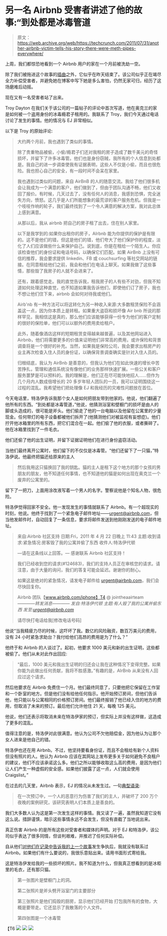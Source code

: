 # 另一名 Airbnb 受害者讲述了他的故事:“到处都是冰毒管道

> 原文：<https://web.archive.org/web/https://techcrunch.com/2011/07/31/another-airbnb-victim-tells-his-story-there-were-meth-pipes-everywhere/>

上周，我们都惊恐地看到一个 Airbnb 用户的家在一个月前被洗劫一空。

除了我们被拖进这个故事的[插曲](https://web.archive.org/web/20230223082946/https://techcrunch.com/2011/07/30/how-the-hell-is-this-my-fault/)之外，它似乎在昨天结束了。该公司似乎正在竭尽全力补偿受害者，并避免她在博客中写下她是多么害怕，仍然无家可归，经历了这场磨难后动摇。

现在又有一名受害者站了出来。

Troy Dayton 在我们关于该公司的一篇帖子的评论中首次写道，他在奥克兰的家是如何被一个盗用身份的冰毒瘾君子租用的。我联系了 Troy，我们今天通过电话讨论了发生的事情。他的情况与 EJ 非常相似。

以下是 Troy 的原始评论:

> 大约两个月前，我也遇到了类似的事情。
> 
> 除了贵重物品被偷，小偷/瘾君子们还对我租的房子造成了数千美元的奇怪损坏，并留下了许多冰毒管。他们也是身份窃贼，我所有的个人信息到处都是。我自己的进一步调查使我有证据表明，这些人不仅是小偷，而且也很危险。我也担心自己的安全，有一段时间不会呆在家里。
> 
> 我也遇到过类似的问题，来自 AirBnB 的人的随意交流。我给了他们很多机会让我成为一个满意的客户，他们做到了，但由于团队沟通不畅，他们又收回了报价。有时候，几天过去了，没有任何人的消息，我感到恐惧，完全迷失方向，愤怒。这几乎是人们所能想象的最荒谬的客户服务危机。但我是一个吱吱作响的轮子，我们最终找到了一个令人满意的解决方案，我对此总体上感到满意。
> 
> 从那以后，我从 airbnb 把自己的房子租了出去，住在别人家里。
> 
> 以下是我学到的:如果你出租你的房子，AIrbnb 能为你提供的保护是有限的。这不是他们的错，但这是他们的错，他们夸大了他们保护你的程度，淡化了人们应该做些什么来保护自己。说到底，你是在租给一个陌生人。你应该检查他们的身份证和电话号码，以确保它们匹配。如果 AirBnb 上没有可信的推荐，我会要求提供 linkedin、FB 或 couchsurfing 等社交网站的链接。在同意租给他们之前，我会和他们在电话上聊天。如果我做了这些事情，那些毁了我房子的人就不会进来了。
> 
> 还有，跟着感觉走。我的直觉告诉我，租我房子的人有些不对劲，但我不知道如何处理这种直觉，也不知道如果我告诉他们，即使他们订了房子，我也不想让他们住下来，airbnb 会如何对待我或他们。
> 
> Airb'nb 有一种方法可以将这转化为另一种收入来源:大多数租赁保险不会涵盖这一点，因为你本质上是转租。如果重大盗窃和损坏像 Air bnb 所说的那样罕见，我相信这是真的，那么他们应该能够获得一份专为他们的客户定制的很好的保险单，他们可以以额外的费用卖给租户。
> 
> 此外，随着像酒店这样的短期租赁变得越来越普遍，以及其他网站进入 Airbnb，他们将需要更多的价值来证明他们非常高的费用，或许保险和背景调查将是一个很好的补充。当然，如果我是保险公司，我会要求出租房产的业主再次检查入住人员的身份证，以确保背景调查确实是针对入住人员的。
> 
> 归根结底，我认为 AirBnb 是善意的，但我认为他们在如此快速的增长中苦苦挣扎，管理和通信系统没有像他们的业务那样快速扩展。一些公关和客户服务噩梦是可以预料的。我的理解是，他们正在尽可能快地招人……但作为几个月内人数成倍增长的 20 多岁年轻人团队的一员，我可以证明围绕这一过程的混乱。我希望他们把处理像 EJ 和我经历的灾难性问题放在首位。

今天电话里，特洛伊告诉我那个女人是如何把朋友带到他家的。他说，他们翻遍了他所有的东西。“到处都是冰毒管道，”他说，他猜测浴室和壁橱门的损坏是由人的脚或头造成的，很可能是斧头。他们偷走了他的一台电脑以及他留在公寓里的少量现金。任何带灯的电子设备都被他们拆开了(他猜测他们对被监视有妄想症)。他们拧开他冰箱里的所有东西，把它们混合在一起。他们偷了他的衣服，或者撕碎了。他在冰箱里找到了一件毛衣。

他们还偷了他的出生证明，并留下证据证明他们在进行身份盗窃活动。

当他们最终离开公寓时，他们留下的不仅仅是冰毒管。“他们还留下了一只猫，”特洛伊说。他最终把猫还给原来的主人

> 然后我用这只猫换回了我的钥匙。猫的主人是租下这个地方的那个女孩的男朋友的朋友，他不知道任何事情，也不知道他的猫是如何出现在奥克兰一个废弃的公寓里的。

留下了一把刀，上面用涂改液写着一个男人的名字。警察说他是个知名人物，很危险。

特洛伊觉得回家不安全。他一发现发生的事情就联系了 Airbnb。有一个超现实的时刻，他说。他终于找到了一个紧急电子邮件地址——urgent@airbnb.com，但当他发邮件时，自动回复了一条信息，要求将邮件发送到他刚刚发送的电子邮件地址。

> 来自:Airbnb 社区支持
> 日期:Fri，2011 年 4 月 22 日晚上 11:43
> 主题:收到请求:紧急情况:房客毁了我的公寓并偷了东西
> 收件人:特洛伊代顿
> 
> —请在这条线以上回答。—
> 感谢联系 Airbnb 社区支持！
> 
> 我们已经收到您的请求(#124683)，我们的支持人员正在审核您的请求。请注意，由于大量的询问，我们的答复可能会延迟。谢谢你的耐心。
> 
> 如果这是绝对的紧急情况，请发电子邮件给 urgent@airbnb.com，我们会尽快回复你。
> 
> Airbnb 团队【www.airbnb.com/iphone】T4
> @ jointheaairteam
>  *————转发消息————
> 发自:特洛伊代顿
> 主题:有人毁了我的公寓并偷东西
> 发至:urgent@airbnb.com*
> 
> 请尽快打电话给我[修改电话号码]

他说“当我精疲力尽的时候，这吓坏了我。数亿的风险融资，数百万美元的费用，没有 24 小时紧急求助台？我付给他们高昂的费用是为了什么？”

他终于和 Airbnb 的人谈过了。起初，他要求 1000 美元和新的出生证明，这些都被偷了。他们从未对此作出回应:

> “最后，1000 美元和我出生证明的归还会让我在这种情况下变得完整。如果你能为此做出任何贡献，我将不胜感激。”有趣的是，AIrBnb 从来没有人回应过这个请求。

然后他要求在 Airbnb 免费住一个月。他们最终同意了，只要他把它保留在工作室和一个卧室的地方。但是他们没有给他任何指示。他开始预订房间，但他们告诉他，他只能以与公寓相同的价格预订房间。他们最终报销了他已经入住的地方的费用，但取消了未来的预订。最后他们允许他住 21 天，每晚 125 美元。

他说，他们还表示将取消未来在特洛伊家的预订，但实际上并没有这样做，这造成了更多的混乱。

值得注意的是，特洛伊对此很满意。他认为公司不欠他赔偿金，因为他认为让那个女人进来是他自己的错。

特洛伊也还在用 Airbnb。不过，他坚持要看身份证，而且不会租给有新个人资料但没有照片的人。他认为 Airbnb 应该在其网站上发布更多关于如何避免不良租户的建议，他们不应该承诺这么多。他们之所以能够收取这么高的费用，是因为他们让人们产生一种虚假的安全感。如果他们披露了这一点，人们就会使用 Craigslist。”

在过去的几天里，Airbnb 表示，EJ 的情况从未发生过。一句[典型语录](https://web.archive.org/web/20230223082946/https://techcrunch.com/2011/07/27/on-safety-a-word-from-airbnb/):

> 在一次预订中，一个人的恶意行为伤害了我们的主人，并破坏了 200 万个夜晚的案例研究，该研究表明人们本质上是善良的。

我们大多数人认为这是第一次发生这样的事情。我又读了一遍，虽然我知道它没有这么说。措辞谨慎，暗示这些事情永远不会发生，但没有直截了当地说出来。

真正伤害 Airbnb 的是所有这些对受害者和媒体的声明。对于 EJ 和特洛伊，该公司似乎表达了很多同情，但谈判艰难，并推迟了任何实际补偿。

自从他们[对他们在记录中告诉我的上一个故事](https://web.archive.org/web/20230223082946/https://techcrunch.com/2011/07/30/how-the-hell-is-this-my-fault/)发生争执后，我就没有联系过 Airbnb。如果他们有什么要说的，我很乐意贴出来。请用书面形式寄给我。

这是特洛伊发给我的一些损坏的照片。我不知道为什么，但我真正想看到的是冰柜里的毛衣，还有那只猫。

> 第一张图片是壁橱门上的洞。
> 
> 第二张照片是斧头劈开浴室门的主要部分
> 
> 第三张照片是他们捣毁的厨房，显示他们已经开始
> 打包我所有的食物，大概是要带走。它还显示了我散落的个人文件。
> 
> 第四张图是一个冰毒管

【T6
![](img/de376dce959a82ee6e09b3c112ba955c.png)
![](img/15d7ab26a9583f2a414042bbf46d8848.png)
![](img/50b3b711f0355cb95f6964f65d7fafbe.png)
